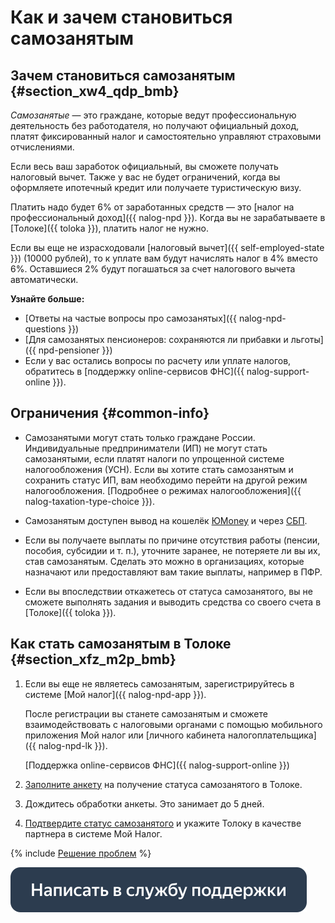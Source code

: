 # Как и зачем становиться самозанятым

## Зачем становиться самозанятым {#section_xw4_qdp_bmb}

_Самозанятые_ — это граждане, которые ведут профессиональную деятельность без работодателя, но получают официальный доход, платят фиксированный налог и самостоятельно управляют страховыми отчислениями.

Если весь ваш заработок официальный, вы сможете получать налоговый вычет. Также у вас не будет ограничений, когда вы оформляете ипотечный кредит или получаете туристическую визу.

Платить надо будет 6% от заработанных средств — это [налог на профессиональный доход]({{ nalog-npd }}). Когда вы не зарабатываете в [Толоке]({{ toloka }}), платить налог не нужно.

Если вы еще не израсходовали [налоговый вычет]({{ self-employed-state }}) (10000 рублей), то к уплате вам будут начислять налог в 4% вместо 6%. Оставшиеся 2% будут погашаться за счет налогового вычета автоматически.

**Узнайте больше:**
- [Ответы на частые вопросы про самозанятых]({{ nalog-npd-questions }})
- [Для самозанятых пенсионеров: сохраняются ли прибавки и льготы]({{ npd-pensioner }})
- Если у вас остались вопросы по расчету или уплате налогов, обратитесь в [поддержку online-сервисов ФНС]({{ nalog-support-online }}).

## Ограничения {#common-info}

- Самозанятыми могут стать только граждане России. Индивидуальные предприниматели (ИП) не могут стать самозанятыми, если платят налоги по упрощенной системе налогообложения (УСН). Если вы хотите стать самозанятым и сохранить статус ИП, вам необходимо перейти на другой режим налогообложения. [Подробнее о режимах налогообложения]({{ nalog-taxation-type-choice }}).
    
- Самозанятым доступен вывод на кошелёк [ЮMoney](../pay/yoomoney.md) и через [СБП](../pay/sbp.md).
    
- Если вы получаете выплаты по причине отсутствия работы (пенсии, пособия, субсидии и т. п.), уточните заранее, не потеряете ли вы их, став самозанятым. Сделать это можно в организациях, которые назначают или предоставляют вам такие выплаты, например в ПФР.
    
- Если вы впоследствии откажетесь от статуса самозанятого, вы не сможете выполнять задания и выводить средства со своего счета в [Толоке]({{ toloka }}).
    


## Как стать самозанятым в Толоке {#section_xfz_m2p_bmb}

1. Если вы еще не являетесь самозанятым, зарегистрируйтесь в системе [Мой налог]({{ nalog-npd-app }}).
    
    После регистрации вы станете самозанятым и сможете взаимодействовать с налоговыми органами с помощью мобильного приложения Мой налог или [личного кабинета налогоплательщика]({{ nalog-npd-lk }}).
    
    [Поддержка online-сервисов ФНС]({{ nalog-support-online }})
    
1. [Заполните анкету](send-request.md) на получение статуса самозанятого в Толоке.
1. Дождитесь обработки анкеты. Это занимает до 5 дней.
    
1. [Подтвердите статус самозанятого](accept-status.md) и укажите Толоку в качестве партнера в системе Мой Налог.


{% include [Решение проблем](_include/self-employed_troubles.md) %}

[![](../images/buttons/contact-support.svg)](../troubleshooting/troubleshooting.md#self-employed)

